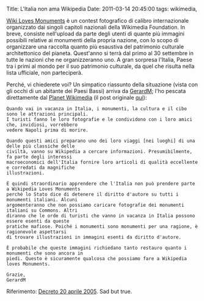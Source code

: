 Title: L'Italia non ama Wikipedia
Date:  2011-03-14 20:45:00
tags: wikimedia,

[Wiki Loves Monuments][1] è un contest fotografico di calibro internazionale organizzato dai singoli capitoli nazionali della Wikimedia Foundation. In breve, consiste nell'upload da parte degli utenti di quante più immagini possibili relative ai monumenti della propria nazione, con lo scopo di organizzare una raccolta quanto più esaustiva del patrimonio culturale architettonico del pianeta. Quest'anno si terrà dal primo al 30 settembre in tutte le nazioni che ne organizzeranno uno. A gran sorpresa l'Italia, Paese tra i primi al mondo per il suo patrimonio culturale, da quel che risulta nella lista ufficiale, non parteciperà.

Perché, vi chiederete voi? Un simpatico riassunto della situazione (vista con gli occhi di un abitante dei Paesi Bassi) arriva da [GerardM][2]; l'ho pescata direttamente dal [Planet Wikimedia][3] (il post originale [qui][4]):

	Quando vai in vacanza in Italia, i monumenti, la cultura e il cibo sono le attrazioni principali.
	I turisti fanno le loro fotografie e le condividono con i loro amici che, invidiosi, vorrebbero
	vedere Napoli prima di morire.

	Quando questi amici preparano uno dei loro viaggi [nei luoghi] di una delle più classiche delle
	civiltà, vanno su Wikipedia a cercare informazioni. Presumibilmente, fa parte degli interessi
	macroeconomici dell'Italia fornire loro articoli di qualità eccellente e corredati da magnifiche
	illustrazioni.

	È quindi straordinario apprendere che l'Italia non può prendere parte a Wikipedia Loves Monuments
	perché lo Stato dice di detenere il diritto d'autore su tutti i monumenti italiani. Alcuni
	argomenteranno che non possiamo caricare fotografie dei monumenti italiani su Commons. Altri
	diranno che le orde di turisti che vanno in vacanza in Italia possono essere esenti da queste
	pratiche mafiose. Poiché i monumenti sono monumenti per una ragione, è ragionevole aspettarsi
	di trovare illustrazioni in immagini esenti da diritto d'autore.

	È probabile che queste immagini richiedano tanto restauro quanto i monumenti che sono ancora in
	piedi. Questo è sicuramente qualcosa che possiamo fare a Wikipedia loves Monuments.

	Grazie,
	GerardM
	
Riferimento: [Decreto 20 aprile 2005][5]. Sad but true.

   [1]: https://secure.wikimedia.org/wikipedia/commons/wiki/Commons:Wiki_Loves_Monuments_2011
   [2]: http://www.blogger.com/profile/14287269079265427282
   [3]: http://en.planet.wikimedia.org/
   [4]: http://ultimategerardm.blogspot.com/2011/03/italy-loves-its-monuments.html
   [5]: http://www.ambientediritto.it/legislazione/beni%20culturali/2005/dm%2020apr2005.htm
   

